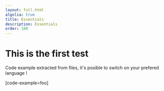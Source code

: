 ```yaml
---
layout: full.html
algolia: true
title: Essentials
description: Essentials
order: 100
---
```


# This is the first test

Code example extracted from files, it's posible to switch on your prefered language !

[code-example=foo]

